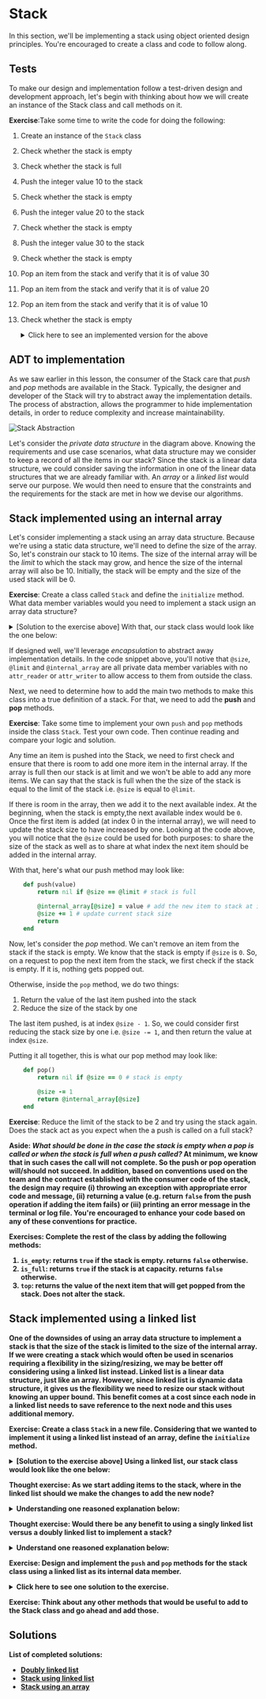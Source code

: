 # Stack
In this section, we'll be implementing a stack using object oriented design principles. You're encouraged to create a class and code to follow along. 

## Tests
To make our design and implementation follow a test-driven design and development approach, let's begin with thinking about how we will create an instance of the Stack class and call methods on it.

<b>Exercise</b>:Take some time to write the code for doing the following:
1. Create an instance of the `Stack` class
1. Check whether the stack is empty
1. Check whether the stack is full
1. Push the integer value 10 to the stack
1. Check whether the stack is empty
1. Push the integer value 20 to the stack
1. Check whether the stack is empty
1. Push the integer value 30 to the stack
1. Check whether the stack is empty
1. Pop an item from the stack and verify that it is of value 30
1. Pop an item from the stack and verify that it is of value 20
1. Pop an item from the stack and verify that it is of value 10
1. Check whether the stack is empty
    <details>
        <summary> Click here to see an implemented version for the above
        </summary>
            my_stack = Stack.new()
            puts "Stack should be empty. Is the stack empty? #{my_stack.is_empty}"
            puts "Stack should not be full. Is the stack full? #{my_stack.is_full}"

            puts "push 10"
            my_stack.push(10)
            puts "Stack should not be empty. Is the stack empty? #{my_stack.is_empty}"

            puts "push 20"
            my_stack.push(20)
            puts "Stack should not be empty. Is the stack empty? #{my_stack.is_empty}"

            puts "push 30"
            my_stack.push(30)
            puts "Stack should not be empty. Is the stack empty? #{my_stack.is_empty}"

            puts "pop should return 30. popped value: #{my_stack.pop()}"
            puts "Stack should not be empty. Is the stack empty? #{my_stack.is_empty}"

            puts "pop should return 20. popped value: #{my_stack.pop()}"
            puts "Stack should not be empty. Is the stack empty? #{my_stack.is_empty}"

            puts "pop should return 10. popped value: #{my_stack.pop()}"
            puts "Stack should not be empty. Is the stack empty? #{my_stack.is_empty}"
    </details>

## ADT to implementation
As we saw earlier in this lesson, the consumer of the Stack care that _push_ and _pop_ methods are available in the Stack. Typically, the designer and developer of the Stack will try to abstract away the implementation details. The process of abstraction, allows the  programmer to hide implementation details, in order to reduce complexity and increase maintainability.

<img src="images/stack_abstraction.png" alt="Stack Abstraction">


Let's consider the _private data structure_ in the diagram above. Knowing the requirements and use case scenarios, what data structure may we consider to keep a record of all the items in our stack? Since the stack is a linear data structure, we could consider saving the information in one of the linear data structures that we are already familiar with. An _array_ or a _linked list_ would serve our purpose. We would then need to ensure that the constraints and the requirements for the stack are met in how we devise our algorithms.

## Stack implemented using an internal array
Let's consider implementing a stack using an array data structure. Because we're using a static data structure, we'll need to define the size of the array. So, let's constrain our stack to 10 items. The size of the internal array will be the _limit_ to which the stack may grow, and hence the size of the internal array will also be 10. Initially, the stack will be empty and the size of the used stack will be 0.

<b>Exercise</b>: Create a class called `Stack` and define the `initialize` method. What data member variables would you need to implement a stack usign an array data structure?
<details>
    <summary> [Solution to the exercise above] With that, our stack class would look like the one below:
    </summary>
        class Stack
            def initialize()
                @size = 0 # initial size of the stack
                @limit = 10 # limit to which the stack may grow
                @internal_array = Array.new(@limit) # internal private data structure: array
            end
        end
</details>

If designed well, we'll leverage _encapsulation_ to abstract away implementation details. In the code snippet above, you'll notive that `@size`, `@limit` and `@internal_array` are all private data member variables with no `attr_reader` or `attr_writer` to allow access to them from outside the class.

Next, we need to determine how to add the main two methods to make this class into a true definition of a stack. For that, we need to add the <b>push</b> and <b>pop</b> methods.

<b>Exercise</b>: Take some time to implement your own `push` and `pop` methods inside the class `Stack`. Test your own code. Then continue reading and compare your logic and solution.

Any time an item is pushed into the Stack, we need to first check and ensure that there is room to add one more item in the internal array. If the array is full then our stack is at limit and we won't be able to add any more items. We can say that the stack is full when the the size of the stack is equal to the limit of the stack i.e. `@size` is equal to `@limit`.

If there is room in the array, then we add it to the next available index. At the beginning, when the stack is empty,the next available index would be `0`. Once the first item is added (at index 0 in the internal array), we will need to update the stack size to have increased by one. Looking at the code above, you will notice that the `@size` could be used for both purposes: to share the size of the stack as well as to share at what index the next item should be added in the internal array. 

With that, here's what our push method may look like:
```ruby
    def push(value)
        return nil if @size == @limit # stack is full

        @internal_array[@size] = value # add the new item to stack at index @size
        @size += 1 # update current stack size
        return
    end
```

Now, let's consider the _pop_ method. We can't remove an item from the stack if the stack is empty. We know that the stack is empty if `@size` is `0`. So, on a request to pop the next item from the stack, we first check if the stack is empty. If it is, nothing gets popped out.

Otherwise, inside the `pop` method, we do two things:
1. Return the value of the last item pushed into the stack
1. Reduce the size of the stack by one

The last item pushed, is at index `@size - 1`. So, we could consider first reducing the stack size by one i.e. `@size -= 1`, and then return the value at index `@size`.

Putting it all together, this is what our pop method may look like:
```ruby
    def pop()
        return nil if @size == 0 # stack is empty
        
        @size -= 1
        return @internal_array[@size]
    end
```
<b>Exercise</b>: Reduce the limit of the stack to be 2 and try using the stack again. Does the stack act as you expect when the a push is called on a full stack?

<b>Aside<b>: _What should be done in the case the stack is empty when a <b>pop</b> is called or when the stack is full when a <b>push</b> called?_ At minimum, we know that in such cases the call will not complete. So the push or pop operation will/should not succeed. In addition, based on conventions used on the team and the contract established with the consumer code of the stack, the design may require (i) throwing an exception with appropriate error code and message, (ii) returning a value (e.g. return `false` from the push operation if adding the item fails) or (iii) printing an error message in the terminal or log file. You're encouraged to enhance your code based on any of these conventions for practice.

<b>Exercises</b>: Complete the rest of the class by adding the following methods:
1. `is_empty`: returns `true` if the stack is empty. returns `false` otherwise.
1. `is_full`: returns `true` if the stack is at capacity. returns `false` otherwise.
1. `top`: returns the value of the next item that will get popped from the stack. Does not alter the stack.

## Stack implemented using a linked list
One of the downsides of using an array data structure to implement a stack is that the size of the stack is limited to the size of the internal array. If we were creating a stack which would often be used in scenarios requiring a flexibility in the sizing/resizing, we may be better off considering using a linked list instead. Linked list is a linear data structure, just like an array. However, since linked list is dynamic data structure, it gives us the flexibility we need to resize our stack without knowing an upper bound. This benefit comes at a cost since each node in a linked list needs to save reference to the next node and this uses additional memory.

<b>Exercise</b>: Create a class `Stack` in a new file. Considering that we wanted to implement it using a linked list instead of an array, define the `initialize` method.
    <details>
        <summary>  [Solution to the exercise above] Using a linked list, our stack class would look like the one below:
        </summary>
            class Stack
                def initialize()
                    @internal_list = LinkedList.new()
                end
            end
    </details>

<b>Thought exercise</b>: As we start adding items to the stack, where in the linked list should we make the changes to add the new node?
    <details> 
        <summary> Understanding one reasoned explanation below:
        </summary>
            On every push, items should get added to the linked list. On every pop, items should get deleted from the same end of the linked list. In order to do both these with O(1) time complexity, it would aid us to add and delete items at the head of the linked list.
    </details>

<b>Thought exercise</b>: Would there be any benefit to using a singly linked list versus a doubly linked list to implement a stack?
    <details>
        <summary> Understand one reasoned explanation below:
        </summary>
            Since all the additions and deletions happen at one end, we could simply update the head of the linked list on every push or pop operation on the stack. With that in mind, we don't get any benefit from using a doubly linked list. The doubly linked list does use more memory per node due to the additional previous reference.
    </details>

<b>Exercise</b>: Design and implement the `push` and `pop` methods for the stack class using a linked list as its internal data member.
    <details>
        <summary> Click here to see one solution to the exercise.
        </summary>
                def push(value)
                    @internal_list.add_to_head(value)
                end
                def pop()
                    temp = @internal_list.delete_head()
                    if !temp
                        # linked list is empty
                        puts "stack is empty"
                    end
                    return temp # return the data at the head of the linked list
                end
    </details>

<b>Exercise</b>: Think about any other methods that would be useful to add to the Stack class and go ahead and add those.

## Solutions
List of completed solutions:
- [Doubly linked list](solutions/linked_lists/linked_list.rb)
- [Stack using linked list](solutions/stacks/stack_using_linked_list.rb)
- [Stack using an array](solutions/stacks/stack_using_arrays.rb)
